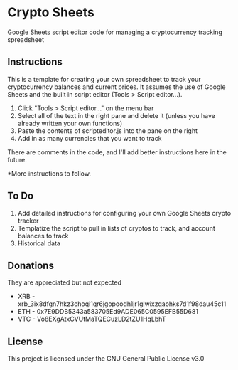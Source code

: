 # Crypto Sheets
Google Sheets script editor code for managing a cryptocurrency tracking spreadsheet

## Instructions

This is a template for creating your own spreadsheet to track your cryptocurrency balances and current prices.  It assumes the use of Google Sheets and the built in script editor (Tools > Script editor...).

1. Click "Tools > Script editor..." on the menu bar
2. Select all of the text in the right pane and delete it (unless you have already written your own functions)
3. Paste the contents of scripteditor.js into the pane on the right
4. Add in as many currencies that you want to track

There are comments in the code, and I'll add better instructions here in the future.

*More instructions to follow.

## To Do

1. Add detailed instructions for configuring your own Google Sheets crypto tracker
2. Templatize the script to pull in lists of cryptos to track, and account balances to track
3. Historical data

## Donations

They are appreciated but not expected

* XRB - xrb_3ix8dfgn7hkz3choqi1qr6jgopoodh1jr1giwixzqaohks7d1f98dau45c11
* ETH - 0x7E9DDB5343a583705Ed9ADE065C0595EFB55D681
* VTC - Vo8EXgAtxCVUtMaTQECuzLD2tZU1HqLbhT

## License

This project is licensed under the GNU General Public License v3.0
